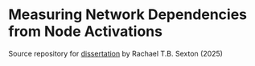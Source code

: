 # Measuring Network Dependencies from Node Activations

Source repository for [dissertation](https://dissertation.rtbs.dev) by Rachael T.B. Sexton (2025)
